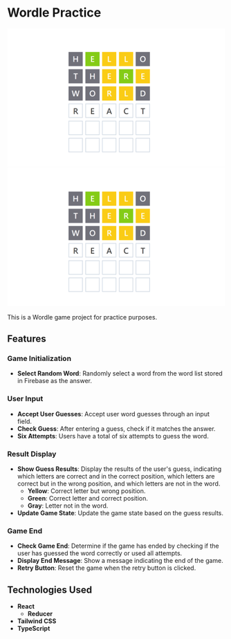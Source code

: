 # Wordle Practice

![Game Screenshot](images/game.png)
![Game Screenshot](images/game.png)

This is a Wordle game project for practice purposes.

## Features

### Game Initialization

- **Select Random Word**: Randomly select a word from the word list stored in Firebase as the answer.

### User Input

- **Accept User Guesses**: Accept user word guesses through an input field.
- **Check Guess**: After entering a guess, check if it matches the answer.
- **Six Attempts**: Users have a total of six attempts to guess the word.

### Result Display

- **Show Guess Results**: Display the results of the user's guess, indicating which letters are correct and in the correct position, which letters are correct but in the wrong position, and which letters are not in the word.
  - **Yellow**: Correct letter but wrong position.
  - **Green**: Correct letter and correct position.
  - **Gray**: Letter not in the word.
- **Update Game State**: Update the game state based on the guess results.

### Game End

- **Check Game End**: Determine if the game has ended by checking if the user has guessed the word correctly or used all attempts.
- **Display End Message**: Show a message indicating the end of the game.
- **Retry Button**: Reset the game when the retry button is clicked.

## Technologies Used

- **React**
  - **Reducer**
- **Tailwind CSS**
- **TypeScript**
